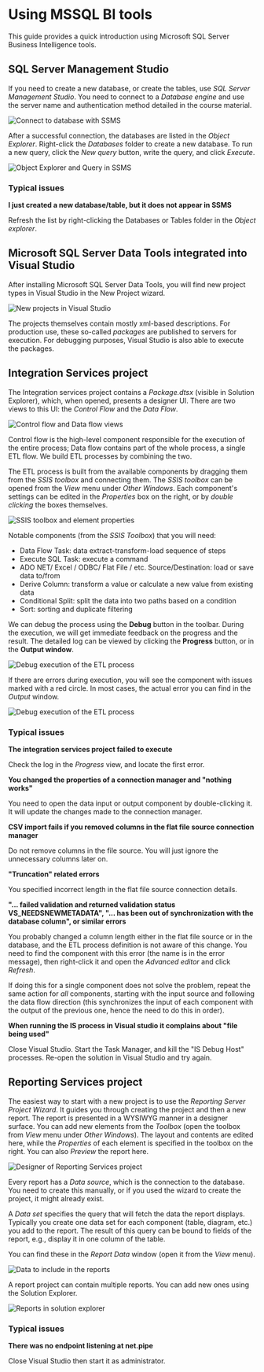 # Using MSSQL BI tools

This guide provides a quick introduction using Microsoft SQL Server Business Intelligence tools.

## SQL Server Management Studio

If you need to create a new database, or create the tables, use _SQL Server Management Studio_. You need to connect to a _Database engine_ and use the server name and authentication method detailed in the course material.

![Connect to database with SSMS](mssql-bi-software-intro/ssms-connect.png)

After a successful connection, the databases are listed in the _Object Explorer_. Right-click the _Databases_ folder to create a new database. To run a new query, click the _New query_ button, write the query, and click _Execute_.

![Object Explorer and Query in SSMS](mssql-bi-software-intro/ssms-object-exp-query.png)

### Typical issues

**I just created a new database/table, but it does not appear in SSMS**

Refresh the list by right-clicking the Databases or Tables folder in the _Object explorer_.

## Microsoft SQL Server Data Tools integrated into Visual Studio

After installing Microsoft SQL Server Data Tools, you will find new project types in Visual Studio in the New Project wizard.

![New projects in Visual Studio](mssql-bi-software-intro/vs-project-types.png)

The projects themselves contain mostly xml-based descriptions. For production use, these so-called _packages_ are published to servers for execution. For debugging purposes, Visual Studio is also able to execute the packages.

## Integration Services project

The Integration services project contains a _Package.dtsx_ (visible in Solution Explorer), which, when opened, presents a designer UI. There are two views to this UI: the _Control Flow_ and the _Data Flow_.

![Control flow and Data flow views](mssql-bi-software-intro/is-control-data-flow.png)

Control flow is the high-level component responsible for the execution of the entire process; Data flow contains part of the whole process, a single ETL flow. We build ETL processes by combining the two.

The ETL process is built from the available components by dragging them from the _SSIS toolbox_ and connecting them. The _SSIS toolbox_ can be opened from the _View_ menu under _Other Windows_. Each component's settings can be edited in the _Properties_ box on the right, or by _double clicking_ the boxes themselves.

![SSIS toolbox and element properties](mssql-bi-software-intro/is-package-components.png)

Notable components (from the _SSIS Toolbox_) that you will need:

- Data Flow Task: data extract-transform-load sequence of steps
- Execute SQL Task: execute a command
- ADO NET/ Excel / ODBC/ Flat File / etc. Source/Destination: load or save data to/from
- Derive Column: transform a value or calculate a new value from existing data
- Conditional Split: split the data into two paths based on a condition
- Sort: sorting and duplicate filtering

We can debug the process using the **Debug** button in the toolbar. During the execution, we will get immediate feedback on the progress and the result. The detailed log can be viewed by clicking the **Progress** button, or in the **Output window**.

![Debug execution of the ETL process](mssql-bi-software-intro/is-debug.png)

If there are errors during execution, you will see the component with issues marked with a red circle. In most cases, the actual error you can find in the _Output_ window.

![Debug execution of the ETL process](mssql-bi-software-intro/is-debug-error-output.png)

### Typical issues

**The integration services project failed to execute**

Check the log in the _Progress_ view, and locate the first error.

**You changed the properties of a connection manager and "nothing works"**

You need to open the data input or output component by double-clicking it. It will update the changes made to the connection manager.

**CSV import fails if you removed columns in the flat file source connection manager**

Do not remove columns in the file source. You will just ignore the unnecessary columns later on.

**"Truncation" related errors**

You specified incorrect length in the flat file source connection details.

**"... failed validation and returned validation status VS_NEEDSNEWMETADATA", "... has been out of synchronization with the database column", or similar errors**

You probably changed a column length either in the flat file source or in the database, and the ETL process definition is not aware of this change. You need to find the component with this error (the name is in the error message), then right-click it and open the _Advanced editor_ and click _Refresh_.

If doing this for a single component does not solve the problem, repeat the same action for _all_ components, starting with the input source and following the data flow direction (this synchronizes the input of each component with the output of the previous one, hence the need to do this in order).

**When running the IS process in Visual studio it complains about "file being used"**

Close Visual Studio. Start the Task Manager, and kill the "IS Debug Host" processes. Re-open the solution in Visual Studio and try again.

## Reporting Services project

The easiest way to start with a new project is to use the _Reporting Server Project Wizard_. It guides you through creating the project and then a new report. The report is presented in a WYSIWYG manner in a designer surface. You can add new elements from the _Toolbox_ (open the toolbox from _View_ menu under
_Other Windows_). The layout and contents are edited here, while the _Properties_ of each element is specified in the toolbox on the right. You can also _Preview_ the report here.

![Designer of Reporting Services project](mssql-bi-software-intro/rs-designer.png)

Every report has a _Data source_, which is the connection to the database. You need to create this manually, or if you used the wizard to create the project, it might already exist.

A _Data set_ specifies the query that will fetch the data the report displays. Typically you create one data set for each component (table, diagram, etc.) you add to the report. The result of this query can be bound to fields of the report, e.g., display it in one column of the table.

You can find these in the _Report Data_ window (open it from the _View_ menu).

![Data to include in the reports](mssql-bi-software-intro/rs-report-data.png)

A report project can contain multiple reports. You can add new ones using the Solution Explorer.

![Reports in solution explorer](mssql-bi-software-intro/rs-reports-in-solution.png)

### Typical issues

**There was no endpoint listening at net.pipe**

Close Visual Studio then start it as administrator.
